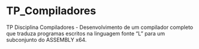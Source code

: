 # TP_Compiladores
TP Disciplina Compiladores - Desenvolvimento de um compilador completo que traduza programas escritos na linguagem fonte “L” para um subconjunto do ASSEMBLY x64.

